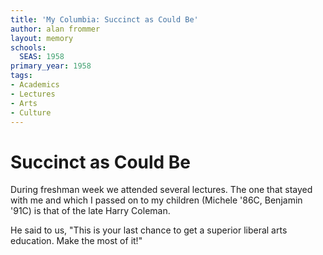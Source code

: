 ```yaml
---
title: 'My Columbia: Succinct as Could Be'
author: alan frommer
layout: memory
schools:
  SEAS: 1958
primary_year: 1958
tags:
- Academics
- Lectures
- Arts
- Culture
---
```

# Succinct as Could Be

During freshman week we attended several lectures.  The one that stayed with me and which I passed on to my children (Michele '86C, Benjamin '91C) is that of the late Harry Coleman.

He said to us, "This is your last chance to get a superior liberal arts education.  Make the most of it!"
